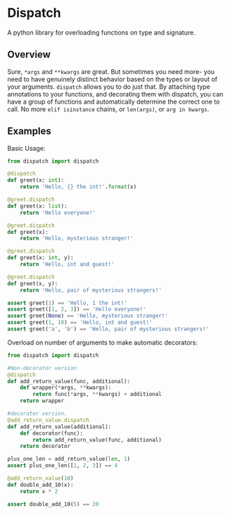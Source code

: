 Dispatch
========

A python library for overloading functions on type and signature.

Overview
--------

Sure, `*args` and `**kwargs` are great. But sometimes you need more- you need to
have genuinely distinct behavior based on the types or layout of your arguments.
`dispatch` allows you to do just that. By attaching type annotations to your
functions, and decorating them with dispatch, you can have a group of functions
and automatically determine the correct one to call. No more `elif isinstance`
chains, or `len(args)`, or `arg in kwargs`.

Examples
--------

Basic Usage:
```python
from dispatch import dispatch

@dispatch
def greet(x: int):
    return 'Hello, {} the int!'.format(x)

@greet.dispatch
def greet(x: list):
    return 'Hello everyone!'

@greet.dispatch
def greet(x):
    return 'Hello, mysterious stranger!'

@greet.dispatch
def greet(x: int, y):
    return 'Hello, int and guest!'

@greet.dispatch
def greet(x, y):
    return 'Hello, pair of mysterious strangers!'

assert greet(1) == 'Hello, 1 the int!'
assert greet([1, 2, 3]) == 'Hello everyone!'
assert greet(None) == 'Hello, mysterious stranger!'
assert greet(1, 10) == 'Hello, int and guest!'
assert greet('a', 'b') == 'Hello, pair of mysterious strangers!'
```

Overload on number of arguments to make automatic decorators:

```python
from dispatch import dispatch

#Non-decorator version
@dispatch
def add_return_value(func, additional):
    def wrapper(*args, **kwargs):
        return func(*args, **kwargs) + additional
    return wrapper

#decorator version.
@add_return_value.dispatch
def add_return_value(additional):
    def decorator(func):
        return add_return_value(func, additional)
    return decorator

plus_one_len = add_return_value(len, 1)
assert plus_one_len([1, 2, 3]) == 4

@add_return_value(10)
def double_add_10(x):
    return x * 2

assert double_add_10(5) == 20
```
